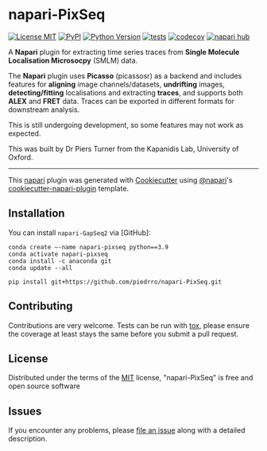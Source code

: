 # napari-PixSeq

[![License MIT](https://img.shields.io/pypi/l/napari-GapSeq2.svg?color=green)](https://github.com/piedrro/napari-GapSeq2/raw/main/LICENSE)
[![PyPI](https://img.shields.io/pypi/v/napari-GapSeq2.svg?color=green)](https://pypi.org/project/napari-GapSeq2)
[![Python Version](https://img.shields.io/pypi/pyversions/napari-GapSeq2.svg?color=green)](https://python.org)
[![tests](https://github.com/piedrro/napari-GapSeq2/workflows/tests/badge.svg)](https://github.com/piedrro/napari-GapSeq2/actions)
[![codecov](https://codecov.io/gh/piedrro/napari-GapSeq2/branch/main/graph/badge.svg)](https://codecov.io/gh/piedrro/napari-GapSeq2)
[![napari hub](https://img.shields.io/endpoint?url=https://api.napari-hub.org/shields/napari-GapSeq2)](https://napari-hub.org/plugins/napari-GapSeq2)

A **Napari** plugin for extracting time series traces from **Single Molecule Localisation Microsocpy** (SMLM) data.

The **Napari** plugin uses **Picasso** (picassosr) as a backend and includes features for **aligning** image channels/datasets, **undrifting** images, **detecting/fitting** localisations and extracting **traces**, and supports both **ALEX** and **FRET** data. Traces can be exported in different formats for downstream analysis.

This is still undergoing development, so some features may not work as expected.

This was built by Dr Piers Turner from the Kapanidis Lab, University of Oxford.

----------------------------------

This [napari] plugin was generated with [Cookiecutter] using [@napari]'s [cookiecutter-napari-plugin] template.

<!--
Don't miss the full getting started guide to set up your new package:
https://github.com/napari/cookiecutter-napari-plugin#getting-started

and review the napari docs for plugin developers:
https://napari.org/stable/plugins/index.html
-->

## Installation

You can install `napari-GapSeq2` via [GitHub]:

    conda create –-name napari-pixseq python==3.9
    conda activate napari-pixseq
    conda install -c anaconda git
    conda update --all

    pip install git+https://github.com/piedrro/napari-PixSeq.git

## Contributing

Contributions are very welcome. Tests can be run with [tox], please ensure
the coverage at least stays the same before you submit a pull request.

## License

Distributed under the terms of the [MIT] license,
"napari-PixSeq" is free and open source software

## Issues

If you encounter any problems, please [file an issue] along with a detailed description.

[napari]: https://github.com/napari/napari
[Cookiecutter]: https://github.com/audreyr/cookiecutter
[@napari]: https://github.com/napari
[MIT]: http://opensource.org/licenses/MIT
[BSD-3]: http://opensource.org/licenses/BSD-3-Clause
[GNU GPL v3.0]: http://www.gnu.org/licenses/gpl-3.0.txt
[GNU LGPL v3.0]: http://www.gnu.org/licenses/lgpl-3.0.txt
[Apache Software License 2.0]: http://www.apache.org/licenses/LICENSE-2.0
[Mozilla Public License 2.0]: https://www.mozilla.org/media/MPL/2.0/index.txt
[cookiecutter-napari-plugin]: https://github.com/napari/cookiecutter-napari-plugin

[file an issue]: https://github.com/piedrro/napari-GapSeq2/issues

[napari]: https://github.com/napari/napari
[tox]: https://tox.readthedocs.io/en/latest/
[pip]: https://pypi.org/project/pip/
[PyPI]: https://pypi.org/

